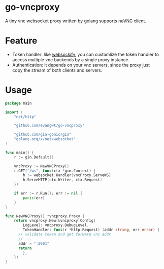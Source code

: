 # go-vncproxy
A tiny vnc websocket proxy written by golang supports [noVNC](https://github.com/novnc/noVNC) client.

# Feature

 * Token handler: like [websockify](https://github.com/novnc/websockify), you can customlize the token handler to access multiple vnc backends by a single proxy instance.
 * Authentication: it depends on your vnc servers, since the proxy just copy the stream of both clients and servers.

# Usage
```go
package main

import (
	"net/http"

	"github.com/evangwt/go-vncproxy"

	"github.com/gin-gonic/gin"
	"golang.org/x/net/websocket"
)

func main() {
	r := gin.Default()

	vncProxy := NewVNCProxy()
	r.GET("/ws", func(ctx *gin.Context) {
		h := websocket.Handler(vncProxy.ServeWS)
		h.ServeHTTP(ctx.Writer, ctx.Request)
	})

	if err := r.Run(); err != nil {
		panic(err)
	}
}

func NewVNCProxy() *vncproxy.Proxy {
	return vncproxy.New(&vncproxy.Config{
		LogLevel: vncproxy.DebugLevel,
		TokenHandler: func(r *http.Request) (addr string, err error) {
      // validate token and get forward vnc addr
      // ...
      addr = ":5901"
      return
		},
	})
}
```

